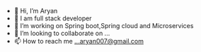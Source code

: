 - 👋 Hi, I’m Aryan
- 👀 I am full stack developer
- 🌱 I’m working on Spring boot,Spring cloud and Microservices
- 💞️ I’m looking to collaborate on ...
- 📫 How to reach me ...aryan007@gmail.com

<!---
RND2002/RND2002 is a ✨ special ✨ repository because its `README.md` (this file) appears on your GitHub profile.
You can click the Preview link to take a look at your changes.
--->
